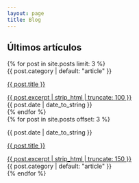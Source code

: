 ```yaml
---
layout: page
title: Blog
---
```


<div class="bg-white lg:pb-16">
  <div class="bg-white mx-auto p-4 md:px-24 md:pb-8 lg:py-12 max-w-screen-lg">
    <h2 class="text-2xl text-center md:text-5xl tracking-tight font-quincy">
      Últimos artículos
    </h2>
  </div>

  <div class="relative bg-white px-4 sm:px-6 lg:px-8 z-10">
    <div class="relative bg-white max-w-screen-xl mx-auto">
      <div class="max-w-lg mx-auto grid gap-8 lg:grid-cols-3 lg:max-w-none">
        {% for post in site.posts limit: 3 %}
          <div class="flex flex-col rounded-lg shadow overflow-hidden">
            <div class="flex-shrink-0">
              <img class="h-48 w-full object-cover" src="{{ post.image | default: "/assets/images/women-glowing-skin.jpg" }}" alt="">
            </div>
            <div class="flex-1 bg-white p-6 flex flex-col justify-between">
              <div class="flex-1">
                <span class="inline-flex items-center px-3 py-0.5 rounded-full text-sm font-medium bg-indigo-100 text-indigo-800 capitalize cat-{{ post.category }}">
                  {{ post.category | default: "article" }}
                </span>
                <a href="{{ post.url }}" class="block mt-2">
                  <p class="text-xl font-semibold font-quincy text-gray-900">
                    {{ post.title }}
                  </p>
                  <div class="mt-3 text-base text-gray-500">
                    {{ post.excerpt | strip_html | truncate: 100 }}
                  </div>
                </a>
              </div>
              <div class="mt-6 flex items-center">
                <div class="flex space-x-1 text-sm text-gray-500">
                  <time>
                    {{ post.date | date_to_string }}
                  </time>
                </div>
              </div>
            </div>
          </div>
        {% endfor %}
      </div>
    </div>
  </div>

  <div class="bg-white mx-auto p-4 md:px-24 md:py-12 lg:py-20 max-w-screen-lg relative space-y-12">
    {% for post in site.posts offset: 3 %}
      <div>
        <p class="text-sm text-gray-500">
          <time>{{ post.date | date_to_string }}</time>
        </p>
        <a href="{{ post.url }}" class="mt-2 block">
          <p class="text-2xl font-semibold font-quincy text-gray-900">
            {{ post.title }}
          </p>
          <div class="mt-3 text-lg text-gray-500 antialiased">
            {{ post.excerpt | strip_html | truncate: 150 }}
          </div>
        </a>
        <div class="mt-3">
          <span class="inline-flex items-center px-3 py-0.5 rounded-full text-sm font-medium bg-indigo-100 text-indigo-800 capitalize cat-{{ post.category }}">
            {{ post.category | default: "article" }}
          </span>
        </div>
      </div>
    {% endfor %}
  </div>
</div>
